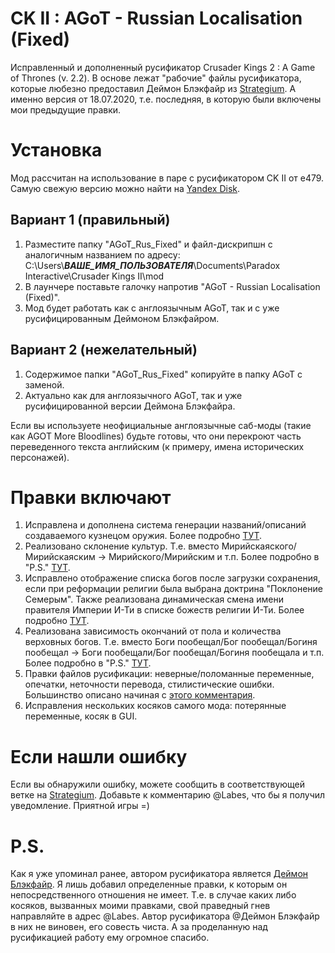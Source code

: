 # CK II : AGoT - Russian Localisation (Fixed)
Исправленный и дополненный русификатор Crusader Kings 2 : A Game of Thrones (v. 2.2). В основе лежат "рабочие" файлы русификатора, которые любезно предоставил Деймон Блэкфайр из [Strategium](https://www.strategium.ru/forum/topic/32987-rusifikatsiya-moda-«a-game-of-thrones»/). А именно версия от 18.07.2020, т.е. последняя, в которую были включены мои предыдущие правки.
# Установка
Мод рассчитан на использование в паре с русификатором CK II от e479. Самую свежую версию можно найти на [Yandex Disk](https://yadi.sk/d/_53z7PyCchlEWQ).
## Вариант 1 (правильный)
1) Разместите папку "AGoT_Rus_Fixed" и файл-дискрипшн с аналогичным названием по адресу: C:\Users\\***ВАШЕ_ИМЯ_ПОЛЬЗОВАТЕЛЯ***\\Documents\Paradox Interactive\Crusader Kings II\mod
2) В лаунчере поставьте галочку напротив "AGoT - Russian Localisation (Fixed)".
3) Мод будет работать как с англоязычным AGoT, так и с уже русифицированным Деймоном Блэкфайром.
## Вариант 2 (нежелательный)
1) Содержимое папки "AGoT_Rus_Fixed" копируйте в папку AGoT с заменой.
2) Актуально как для англоязычного AGoT, так и уже русифицированной версии Деймона Блэкфайра.

Если вы используете неофициальные англоязычные саб-моды (такие как AGOT More Bloodlines) будьте готовы, что они перекроют часть переведенного текста английским (к примеру, имена исторических персонажей).
# Правки включают
1) Исправлена и дополнена система генерации названий/описаний создаваемого кузнецом оружия. Более подробно [ТУТ](https://www.strategium.ru/forum/topic/32987-rusifikatsiya-moda-%C2%ABa-game-of-thrones%C2%BB/?do=findComment&comment=3060275).
2) Реализовано склонение культур. Т.е. вместо Мирийскаяского/Мирийскаяским -> Мирийского/Мирийским и т.п. Более подробно в "P.S." [ТУТ](https://www.strategium.ru/forum/topic/32987-rusifikatsiya-moda-%C2%ABa-game-of-thrones%C2%BB/?do=findComment&comment=3066099).
3) Исправлено отображение списка богов после загрузки сохранения, если при реформации религии была выбрана доктрина "Поклонение Семерым". Также реализована динамическая смена имени правителя Империи И-Ти в списке божеств религии И-Ти. Более подробно [ТУТ](https://www.strategium.ru/forum/topic/32987-rusifikatsiya-moda-%C2%ABa-game-of-thrones%C2%BB/?do=findComment&comment=3125204).
4) Реализована зависимость окончаний от пола и количества верховных богов. Т.е. вместо Боги пообещал/Бог пообещал/Богиня пообещал -> Боги пообещали/Бог пообещал/Богиня пообещала и т.п. Более подробно в "P.S." [ТУТ](https://www.strategium.ru/forum/topic/32987-rusifikatsiya-moda-%C2%ABa-game-of-thrones%C2%BB/?do=findComment&comment=3079411).
5) Правки файлов русификации: неверные/поломанные переменные, опечатки, неточности перевода, стилистические ошибки. Большинство описано начиная с [этого комментария](https://www.strategium.ru/forum/topic/32987-rusifikatsiya-moda-%C2%ABa-game-of-thrones%C2%BB/?do=findComment&comment=3056447).
6) Исправления нескольких косяков самого мода: потерянные переменные, косяк в GUI.
# Если нашли ошибку
Если вы обнаружили ошибку, можете сообщить в соответствующей ветке на [Strategium](https://www.strategium.ru/forum/topic/32987-rusifikatsiya-moda-«a-game-of-thrones»/). Добавьте к комментарию @Labes, что бы я получил уведомление. Приятной игры =)
# P.S.
Как я уже упоминал ранее, автором русификатора является [Деймон Блэкфайр](https://www.strategium.ru/forum/profile/15285-deymon-blekfayr/). Я лишь добавил определенные правки, к которым он непосредственного отношения не имеет. Т.е. в случае каких либо косяков, вызванных моими правками, свой праведный гнев направляйте в адрес @Labes. Автор русификатора @Деймон Блэкфайр в них не виновен, его совесть чиста. А за проделанную над русификацией работу ему огромное спасибо.